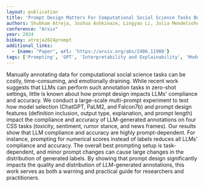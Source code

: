 ```yaml
---
layout: publication
title: 'Prompt Design Matters For Computational Social Science Tasks But In Unpredictable Ways'
authors: Shubham Atreja, Joshua Ashkinaze, Lingyao Li, Julia Mendelsohn, Libby Hemphill
conference: "Arxiv"
year: 2024
bibkey: atreja2024prompt
additional_links:
  - {name: "Paper", url: 'https://arxiv.org/abs/2406.11980'}
tags: ['Prompting', 'GPT', 'Interpretability and Explainability', 'Model Architecture']
---
```

Manually annotating data for computational social science tasks can be
costly, time-consuming, and emotionally draining. While recent work suggests
that LLMs can perform such annotation tasks in zero-shot settings, little is
known about how prompt design impacts LLMs' compliance and accuracy. We conduct
a large-scale multi-prompt experiment to test how model selection (ChatGPT,
PaLM2, and Falcon7b) and prompt design features (definition inclusion, output
type, explanation, and prompt length) impact the compliance and accuracy of
LLM-generated annotations on four CSS tasks (toxicity, sentiment, rumor stance,
and news frames). Our results show that LLM compliance and accuracy are highly
prompt-dependent. For instance, prompting for numerical scores instead of
labels reduces all LLMs' compliance and accuracy. The overall best prompting
setup is task-dependent, and minor prompt changes can cause large changes in
the distribution of generated labels. By showing that prompt design
significantly impacts the quality and distribution of LLM-generated
annotations, this work serves as both a warning and practical guide for
researchers and practitioners.
